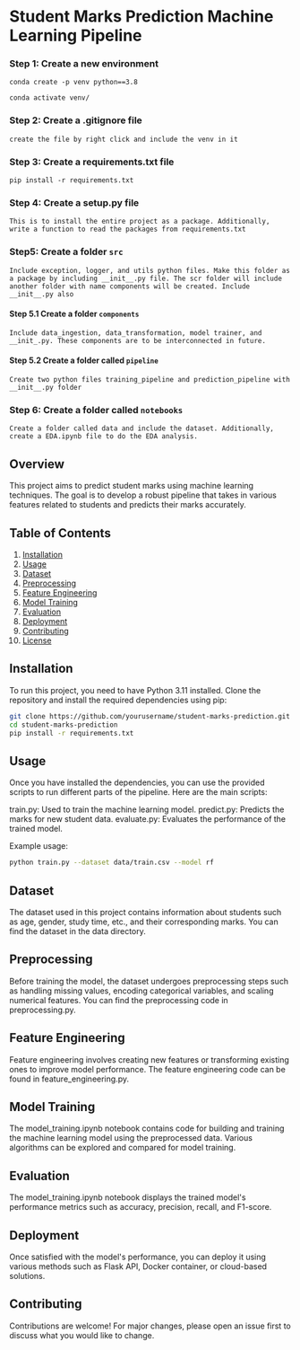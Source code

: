 # Student Marks Prediction Machine Learning Pipeline

### Step 1: Create a new environment

```
conda create -p venv python==3.8

conda activate venv/
```
### Step 2: Create a .gitignore file

```
create the file by right click and include the venv in it
```

### Step 3: Create a requirements.txt file 
```
pip install -r requirements.txt
```

### Step 4: Create a setup.py file 
```
This is to install the entire project as a package. Additionally, write a function to read the packages from requirements.txt
```

### Step5: Create a folder `src` 
```
Include exception, logger, and utils python files. Make this folder as a package by including __init__.py file. The scr folder will include another folder with name components will be created. Include __init__.py also 
```
#### Step 5.1 Create a folder `components`

```
Include data_ingestion, data_transformation, model trainer, and __init_.py. These components are to be interconnected in future. 
```
#### Step 5.2 Create a folder called `pipeline`
```
Create two python files training_pipeline and prediction_pipeline with __init__.py folder
``` 

### Step 6: Create a folder called `notebooks` 
```
Create a folder called data and include the dataset. Additionally, create a EDA.ipynb file to do the EDA analysis.
```
## Overview

This project aims to predict student marks using machine learning techniques. The goal is to develop a robust pipeline that takes in various features related to students and predicts their marks accurately.

## Table of Contents

1. [Installation](#installation)
2. [Usage](#usage)
3. [Dataset](#dataset)
4. [Preprocessing](#preprocessing)
5. [Feature Engineering](#feature-engineering)
6. [Model Training](#model-training)
7. [Evaluation](#evaluation)
8. [Deployment](#deployment)
9. [Contributing](#contributing)
10. [License](#license)

## Installation

To run this project, you need to have Python 3.11 installed. Clone the repository and install the required dependencies using pip:

```bash
git clone https://github.com/yourusername/student-marks-prediction.git
cd student-marks-prediction
pip install -r requirements.txt
```

## Usage

Once you have installed the dependencies, you can use the provided scripts to run different parts of the pipeline. Here are the main scripts:

train.py: Used to train the machine learning model.
predict.py: Predicts the marks for new student data.
evaluate.py: Evaluates the performance of the trained model.

Example usage:

```bash
python train.py --dataset data/train.csv --model rf
```

## Dataset

The dataset used in this project contains information about students such as age, gender, study time, etc., and their corresponding marks. You can find the dataset in the data directory.

## Preprocessing

Before training the model, the dataset undergoes preprocessing steps such as handling missing values, encoding categorical variables, and scaling numerical features. You can find the preprocessing code in preprocessing.py.

## Feature Engineering

Feature engineering involves creating new features or transforming existing ones to improve model performance. The feature engineering code can be found in feature_engineering.py.

## Model Training

The model_training.ipynb notebook contains code for building and training the machine learning model using the preprocessed data. Various algorithms can be explored and compared for model training.

## Evaluation

The model_training.ipynb notebook displays the trained model's performance metrics such as accuracy, precision, recall, and F1-score.

## Deployment

Once satisfied with the model's performance, you can deploy it using various methods such as Flask API, Docker container, or cloud-based solutions.

## Contributing

Contributions are welcome! For major changes, please open an issue first to discuss what you would like to change.


